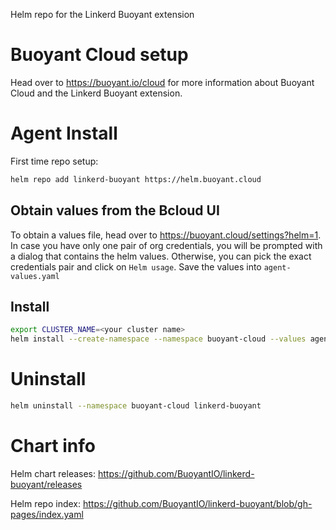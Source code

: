 Helm repo for the Linkerd Buoyant extension

# Buoyant Cloud setup

Head over to <https://buoyant.io/cloud> for more information about Buoyant Cloud
and the Linkerd Buoyant extension.

# Agent Install

First time repo setup:
```bash
helm repo add linkerd-buoyant https://helm.buoyant.cloud
```

## Obtain values from the Bcloud UI

To obtain a values file, head over to <https://buoyant.cloud/settings?helm=1>.
In case you have only one pair of org credentials, you will be prompted with
a dialog that contains the helm values. Otherwise, you can pick the exact
credentials pair and click on `Helm usage`. Save the values into `agent-values.yaml`

## Install
```bash
export CLUSTER_NAME=<your cluster name>
helm install --create-namespace --namespace buoyant-cloud --values agent-values.yaml --set metadata.agentName=$CLUSTER_NAME linkerd-buoyant linkerd-buoyant/linkerd-buoyant
```

# Uninstall
```bash
helm uninstall --namespace buoyant-cloud linkerd-buoyant
```

# Chart info

Helm chart releases:
<https://github.com/BuoyantIO/linkerd-buoyant/releases>

Helm repo index:
<https://github.com/BuoyantIO/linkerd-buoyant/blob/gh-pages/index.yaml>

